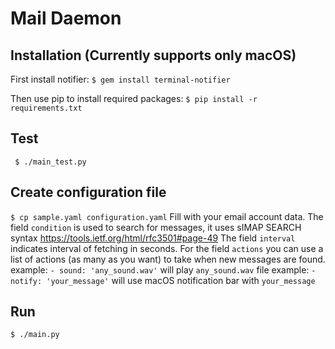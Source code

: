 # Mail Daemon

## Installation (Currently supports only macOS)
First install notifier:
`$ gem install terminal-notifier`

Then use pip to install required packages:
`$ pip install -r requirements.txt`

## Test
` $ ./main_test.py`

## Create configuration file
`$ cp sample.yaml configuration.yaml`
Fill with your email account data.
The field `condition` is used to search for messages, it uses sIMAP SEARCH syntax https://tools.ietf.org/html/rfc3501#page-49
The field `interval` indicates interval of fetching in seconds.
For the field `actions` you can use a list of actions (as many as you want) to take when new messages are found.
example: `- sound: 'any_sound.wav'` will play `any_sound.wav` file
example: `- notify: 'your_message'` will use macOS notification bar with `your_message`

## Run
`$ ./main.py`
